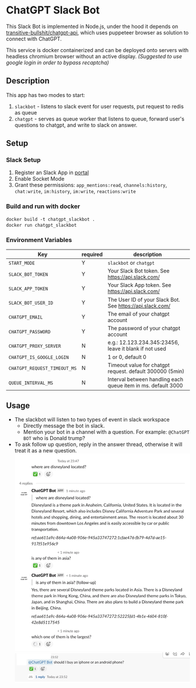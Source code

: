 # ChatGPT Slack Bot

This Slack Bot is implemented in Node.js, under the hood it depends on [transitive-bullshit/chatgpt-api](https://github.com/transitive-bullshit/chatgpt-api), which uses puppeteer browser as solution to connect with ChatGPT.

This service is docker containerized and can be deployed onto servers with headless chromium browser without an active display. _(Suggested to use google login in order to bypass recaptcha)_

## Description
This app has two modes to start:
1. `slackbot` - listens to slack event for user requests, put request to redis as queue
2. `chatgpt` - serves as queue worker that listens to queue, forward user's questions to chatgpt, and write to slack on answer.
## Setup

### Slack Setup
1. Register an Slack App in [portal](https://api.slack.com/apps)
2. Enable Socket Mode
3. Grant these permissions: `app_mentions:read`, `channels:history`, `chat:write`, `im:history`, `im:write`, `reactions:write`

### Build and run with docker
```
docker build -t chatgpt_slackbot .
docker run chatgpt_slackbot
```

### Environment Variables
|Key|required|description|
|--|--|--|
|`START_MODE`|Y|`slackbot` or `chatgpt`
|`SLACK_BOT_TOKEN`|Y|Your Slack Bot token. See https://api.slack.com/|
|`SLACK_APP_TOKEN`|Y|Your Slack App token. See https://api.slack.com/|
|`SLACK_BOT_USER_ID`|Y|The User ID of your Slack Bot. See https://api.slack.com/|
|`CHATGPT_EMAIL`|Y|The email of your chatgpt account|
|`CHATGPT_PASSWORD`|Y|The password of your chatgpt account|
|`CHATGPT_PROXY_SERVER`|N|e.g.: 12.123.234.345:23456, leave it blank if not used|
|`CHATGPT_IS_GOOGLE_LOGIN`|N|1 or 0, default 0|
|`CHATGPT_REQUEST_TIMEOUT_MS`|N|Timeout value for chatgpt request. default 300000 (5min)|
|`QUEUE_INTERVAL_MS`|N|Interval between handling each queue item in ms. default 3000|

## Usage
- The slackbot will listen to two types of event in slack workspace
  - Directly message the bot in slack.
  - Mention your bot in a channel with a question. For example: `@ChatGPT BOT` who is Donald trump?
- To ask follow up question, reply in the answer thread, otherwise it will treat it as a new question.
![Direct Message](./docs/direct-message.png)
![Mention in Channel](./docs/channel-mention.png)
